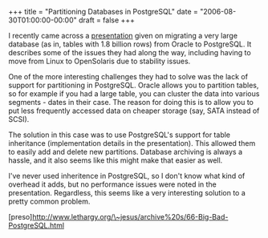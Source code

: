 +++
title = "Partitioning Databases in PostgreSQL"
date = "2006-08-30T01:00:00-00:00"
draft = false
+++

I recently came across a [presentation](preso) given on migrating a very
large database (as in, tables with 1.8 billion rows) from Oracle to
PostgreSQL. It describes some of the issues they had along the way,
including having to move from Linux to OpenSolaris due to stability
issues.

One of the more interesting challenges they had to solve was the lack of
support for partitioning in PostgreSQL. Oracle allows you to partition
tables, so for example if you had a large table, you can cluster the
data into various segments - dates in their case. The reason for doing
this is to allow you to put less frequently accessed data on cheaper
storage (say, SATA instead of SCSI).

The solution in this case was to use PostgreSQL's support for table
inheritance (implementation details in the presentation). This allowed
them to easily add and delete new partitions. Database archiving is
always a hassle, and it also seems like this might make that easier as
well.

I've never used inheritence in PostgreSQL, so I don't know what kind of
overhead it adds, but no performance issues were noted in the
presentation. Regardless, this seems like a very interesting solution to
a pretty common problem.

[preso]http://www.lethargy.org/\~jesus/archive%20s/66-Big-Bad-PostgreSQL.html

